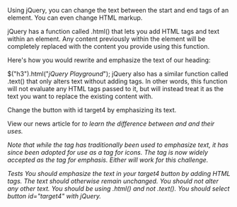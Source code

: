 Using jQuery, you can change the text between the start and end tags of an element. You can even change HTML markup.

jQuery has a function called .html() that lets you add HTML tags and text within an element. Any content previously within the element will be completely replaced with the content you provide using this function.

Here's how you would rewrite and emphasize the text of our heading:

$("h3").html("<em>jQuery Playground</em>");
jQuery also has a similar function called .text() that only alters text without adding tags. In other words, this function will not evaluate any HTML tags passed to it, but will instead treat it as the text you want to replace the existing content with.

Change the button with id target4 by emphasizing its text.

View our news article for <em> to learn the difference between <i> and <em> and their uses.

Note that while the <i> tag has traditionally been used to emphasize text, it has since been adopted for use as a tag for icons. The <em> tag is now widely accepted as the tag for emphasis. Either will work for this challenge.

Tests
You should emphasize the text in your target4 button by adding HTML tags.
The text should otherwise remain unchanged.
You should not alter any other text.
You should be using .html() and not .text().
You should select button id="target4" with jQuery.